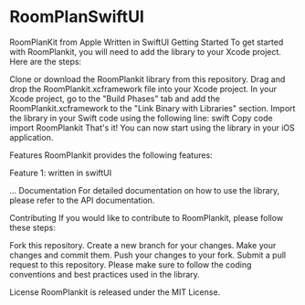 # RoomPlanSwiftUI
RoomPlanKit from Apple Written in SwiftUI 
Getting Started
To get started with RoomPlankit, you will need to add the library to your Xcode project. Here are the steps:

Clone or download the RoomPlankit library from this repository.
Drag and drop the RoomPlankit.xcframework file into your Xcode project.
In your Xcode project, go to the "Build Phases" tab and add the RoomPlankit.xcframework to the "Link Binary with Libraries" section.
Import the library in your Swift code using the following line:
swift
Copy code
import RoomPlankit
That's it! You can now start using the library in your iOS application.

Features
RoomPlankit provides the following features:

Feature 1: written in swiftUI

...
Documentation
For detailed documentation on how to use the library, please refer to the API documentation.

Contributing
If you would like to contribute to RoomPlankit, please follow these steps:

Fork this repository.
Create a new branch for your changes.
Make your changes and commit them.
Push your changes to your fork.
Submit a pull request to this repository.
Please make sure to follow the coding conventions and best practices used in the library.

License
RoomPlankit is released under the MIT License.
